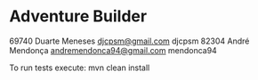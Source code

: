 # Adventure Builder
69740 Duarte Meneses djcpsm@gmail.com djcpsm
82304 André Mendonça andremendonca94@gmail.com mendonca94

To run tests execute: mvn clean install
 
